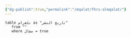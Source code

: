 ```yaml
---
{"dg-publish":true,"permalink":"/mqalat/fhrs-almqalat/"}
---
```


``` dataview
table تلغرام as "تاريخ النشر"
   from ""
   where مقال = true
   ```

